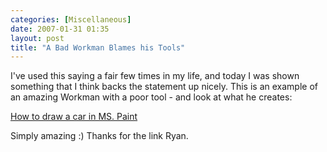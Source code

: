```yaml
---
categories: [Miscellaneous]
date: 2007-01-31 01:35
layout: post
title: "A Bad Workman Blames his Tools"
---
```

I've used this saying a fair few times in my life, and today I was shown something that I think backs the statement up nicely. This is an example of an amazing Workman with a poor tool - and look at what he creates:

<a href="http://www.youtube.com/watch?v=ElrldD02if0" target="_blank" title="How to draw a car in MS. Paint">How to draw a car in MS. Paint</a>

Simply amazing :)  Thanks for the link Ryan.
